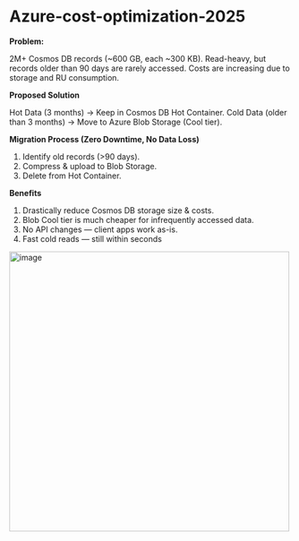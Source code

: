 # Azure-cost-optimization-2025

**Problem:**

2M+ Cosmos DB records (~600 GB, each ~300 KB).
Read-heavy, but records older than 90 days are rarely accessed.
Costs are increasing due to storage and RU consumption.


**Proposed Solution**

Hot Data (3 months) → Keep in Cosmos DB Hot Container.
Cold Data (older than 3 months) → Move to Azure Blob Storage (Cool tier).


**Migration Process (Zero Downtime, No Data Loss)**

1. Identify old records (>90 days).
2. Compress & upload to Blob Storage.
3. Delete from Hot Container.

**Benefits**

1. Drastically reduce Cosmos DB storage size & costs.
2. Blob Cool tier is much cheaper for infrequently accessed data.
3. No API changes — client apps work as-is.
4. Fast cold reads — still within seconds

<img width="500" height="500" alt="image" src="https://github.com/user-attachments/assets/3d0c6d65-0902-4923-baf0-efeb8e0c4820" />
